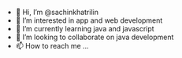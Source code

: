- 👋 Hi, I’m @sachinkhatrilin
- 👀 I’m interested in app and web development
- 🌱 I’m currently learning java and javascript
- 💞️ I’m looking to collaborate on java development
- 📫 How to reach me ...

<!---
sachinkhatrilin/sachinkhatrilin is a ✨ special ✨ repository because its `README.md` (this file) appears on your GitHub profile.
You can click the Preview link to take a look at your changes.
--->
